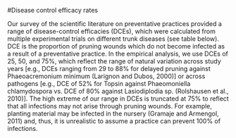 #Disease control efficacy rates

Our survey of the scientific literature on preventative practices provided a range of disease-control efficacies (DCEs), which were calculated from multiple experimental trials on different trunk diseases (see table below).  DCE is the proportion of pruning wounds which do not become infected as a result of a preventative practice.  In the empirical analysis, we use DCEs of 25, 50, and 75%, which reflect the range of natural variation across study years [e.g., DCEs ranging from 29 to 88% for delayed pruning against Phaeoacremonium minimum (Larignon and Dubos, 2000)] or across pathogens [e.g., DCE of 52% for Topsin against Phaeomoniella chlamydospora vs. DCE of 80% against Lasiodiplodia sp. (Rolshausen et al., 2010)].  The high extreme of our range in DCEs is truncated at 75% to reflect that all infections may not arise through pruning wounds. For example, planting material may be infected in the nursery (Gramaje and Armengol, 2011) and, thus, it is unrealistic to assume a practice can prevent 100% of infections.